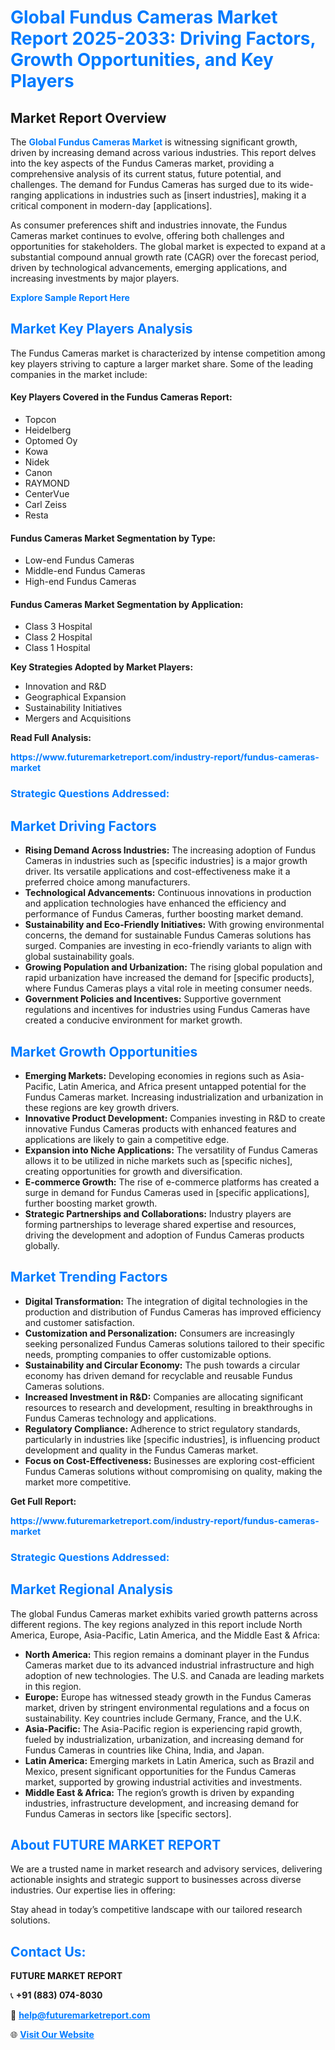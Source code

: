 <h1 style="color: #007BFF;">Global Fundus Cameras Market Report 2025-2033: Driving Factors, Growth Opportunities, and Key Players</h1>

<section id="overview">
<h2>Market Report Overview</h2>
<p>The <a href="https://www.futuremarketreport.com/industry-report/fundus-cameras-market" style="color: #007BFF; text-decoration: none;"><strong>Global Fundus Cameras Market</strong></a> is witnessing significant growth, driven by increasing demand across various industries. This report delves into the key aspects of the Fundus Cameras market, providing a comprehensive analysis of its current status, future potential, and challenges. The demand for Fundus Cameras has surged due to its wide-ranging applications in industries such as [insert industries], making it a critical component in modern-day [applications].</p>
<p>As consumer preferences shift and industries innovate, the Fundus Cameras market continues to evolve, offering both challenges and opportunities for stakeholders. The global market is expected to expand at a substantial compound annual growth rate (CAGR) over the forecast period, driven by technological advancements, emerging applications, and increasing investments by major players.</p>
</section>

<section id="overview">
<p><a href="https://www.futuremarketreport.com/request-sample/reportId=80079" style="color: #007BFF; text-decoration: none;"><strong>Explore Sample Report Here</strong></a></p>
</section>

<section id="key-players">
<h2 style="color: #007BFF;">Market Key Players Analysis</h2>
<p>The Fundus Cameras market is characterized by intense competition among key players striving to capture a larger market share. Some of the leading companies in the market include:</p>
<h4>Key Players Covered in the Fundus Cameras Report:</h4>
<ul><li>Topcon</li><li>Heidelberg</li><li>Optomed Oy</li><li>Kowa</li><li>Nidek</li><li>Canon</li><li>RAYMOND</li><li>CenterVue</li><li>Carl Zeiss</li><li>Resta</li></ul>
<h4>Fundus Cameras Market Segmentation by Type:</h4>
<ul><li>Low-end Fundus Cameras</li><li>Middle-end Fundus Cameras</li><li>High-end Fundus Cameras</li></ul>

<h4>Fundus Cameras Market Segmentation by Application:</h4>
<ul><li>Class 3 Hospital</li><li>Class 2 Hospital</li><li>Class 1 Hospital</li></ul>
<p><strong>Key Strategies Adopted by Market Players:</strong></p>
<ul>
<li>Innovation and R&D</li>
<li>Geographical Expansion</li>
<li>Sustainability Initiatives</li>
<li>Mergers and Acquisitions</li>
</ul>
</section>

<section>
<p><strong>Read Full Analysis: </strong></p><a href="https://www.futuremarketreport.com/industry-report/fundus-cameras-market" style="color: #007BFF; text-decoration: none;"><strong>https://www.futuremarketreport.com/industry-report/fundus-cameras-market</strong></a>
<h3 style="color: #007BFF;">Strategic Questions Addressed:</h3>
</section>

<section id="driving-factors">
<h2 style="color: #007BFF;">Market Driving Factors</h2>
<ul>
<li><strong>Rising Demand Across Industries:</strong> The increasing adoption of Fundus Cameras in industries such as [specific industries] is a major growth driver. Its versatile applications and cost-effectiveness make it a preferred choice among manufacturers.</li>
<li><strong>Technological Advancements:</strong> Continuous innovations in production and application technologies have enhanced the efficiency and performance of Fundus Cameras, further boosting market demand.</li>
<li><strong>Sustainability and Eco-Friendly Initiatives:</strong> With growing environmental concerns, the demand for sustainable Fundus Cameras solutions has surged. Companies are investing in eco-friendly variants to align with global sustainability goals.</li>
<li><strong>Growing Population and Urbanization:</strong> The rising global population and rapid urbanization have increased the demand for [specific products], where Fundus Cameras plays a vital role in meeting consumer needs.</li>
<li><strong>Government Policies and Incentives:</strong> Supportive government regulations and incentives for industries using Fundus Cameras have created a conducive environment for market growth.</li>
</ul>
</section>

<section id="growth-opportunities">
<h2 style="color: #007BFF;">Market Growth Opportunities</h2>
<ul>
<li><strong>Emerging Markets:</strong> Developing economies in regions such as Asia-Pacific, Latin America, and Africa present untapped potential for the Fundus Cameras market. Increasing industrialization and urbanization in these regions are key growth drivers.</li>
<li><strong>Innovative Product Development:</strong> Companies investing in R&D to create innovative Fundus Cameras products with enhanced features and applications are likely to gain a competitive edge.</li>
<li><strong>Expansion into Niche Applications:</strong> The versatility of Fundus Cameras allows it to be utilized in niche markets such as [specific niches], creating opportunities for growth and diversification.</li>
<li><strong>E-commerce Growth:</strong> The rise of e-commerce platforms has created a surge in demand for Fundus Cameras used in [specific applications], further boosting market growth.</li>
<li><strong>Strategic Partnerships and Collaborations:</strong> Industry players are forming partnerships to leverage shared expertise and resources, driving the development and adoption of Fundus Cameras products globally.</li>
</ul>
</section>

<section id="trending-factors">
<h2 style="color: #007BFF;">Market Trending Factors</h2>
<ul>
<li><strong>Digital Transformation:</strong> The integration of digital technologies in the production and distribution of Fundus Cameras has improved efficiency and customer satisfaction.</li>
<li><strong>Customization and Personalization:</strong> Consumers are increasingly seeking personalized Fundus Cameras solutions tailored to their specific needs, prompting companies to offer customizable options.</li>
<li><strong>Sustainability and Circular Economy:</strong> The push towards a circular economy has driven demand for recyclable and reusable Fundus Cameras solutions.</li>
<li><strong>Increased Investment in R&D:</strong> Companies are allocating significant resources to research and development, resulting in breakthroughs in Fundus Cameras technology and applications.</li>
<li><strong>Regulatory Compliance:</strong> Adherence to strict regulatory standards, particularly in industries like [specific industries], is influencing product development and quality in the Fundus Cameras market.</li>
<li><strong>Focus on Cost-Effectiveness:</strong> Businesses are exploring cost-efficient Fundus Cameras solutions without compromising on quality, making the market more competitive.</li>
</ul>
</section>

<section>
<p><strong>Get Full Report: </strong></p><a href="https://www.futuremarketreport.com/industry-report/fundus-cameras-market" style="color: #007BFF; text-decoration: none;"><strong>https://www.futuremarketreport.com/industry-report/fundus-cameras-market</strong></a>
<h3 style="color: #007BFF;">Strategic Questions Addressed:</h3>
</section>


<section id="regional-analysis">
<h2 style="color: #007BFF;">Market Regional Analysis</h2>
<p>The global Fundus Cameras market exhibits varied growth patterns across different regions. The key regions analyzed in this report include North America, Europe, Asia-Pacific, Latin America, and the Middle East & Africa:</p>
<ul>
<li><strong>North America:</strong> This region remains a dominant player in the Fundus Cameras market due to its advanced industrial infrastructure and high adoption of new technologies. The U.S. and Canada are leading markets in this region.</li>
<li><strong>Europe:</strong> Europe has witnessed steady growth in the Fundus Cameras market, driven by stringent environmental regulations and a focus on sustainability. Key countries include Germany, France, and the U.K.</li>
<li><strong>Asia-Pacific:</strong> The Asia-Pacific region is experiencing rapid growth, fueled by industrialization, urbanization, and increasing demand for Fundus Cameras in countries like China, India, and Japan.</li>
<li><strong>Latin America:</strong> Emerging markets in Latin America, such as Brazil and Mexico, present significant opportunities for the Fundus Cameras market, supported by growing industrial activities and investments.</li>
<li><strong>Middle East & Africa:</strong> The region’s growth is driven by expanding industries, infrastructure development, and increasing demand for Fundus Cameras in sectors like [specific sectors].</li>
</ul>
</section>

<footer>
<h2 style="color: #007BFF;">About FUTURE MARKET REPORT</h2>
<p>We are a trusted name in market research and advisory services, delivering actionable insights and strategic support to businesses across diverse industries. Our expertise lies in offering:</p>

<p>Stay ahead in today’s competitive landscape with our tailored research solutions.</p>

<h2 style="color: #007BFF;">Contact Us:</h2>
<p><strong>FUTURE MARKET REPORT</strong></p>
<p>📞 <strong>+91 (883) 074-8030</strong></p>
<p>📧 <strong><a href="mailto:help@futuremarketreport.com" style="color: #007BFF;">help@futuremarketreport.com</a></strong></p>
<p>🌐 <strong><a href="https://www.futuremarketreport.com/" style="color: #007BFF;">Visit Our Website</a></strong></p>
</footer>